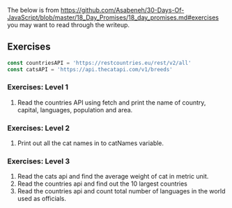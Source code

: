 The below is from  https://github.com/Asabeneh/30-Days-Of-JavaScript/blob/master/18_Day_Promises/18_day_promises.md#exercises    you may want to read through the writeup.
## Exercises

```js
const countriesAPI = 'https://restcountries.eu/rest/v2/all'
const catsAPI = 'https://api.thecatapi.com/v1/breeds'
```

### Exercises: Level 1

1. Read the countries API using fetch and print the name of country, capital, languages, population and area.

### Exercises: Level 2

1. Print out all the cat names in to catNames variable.

### Exercises: Level 3

1. Read the cats api and find the average weight of cat in metric unit.
2. Read the countries api and find out the 10 largest countries
3. Read the countries api and count total number of languages in the world used as officials.
